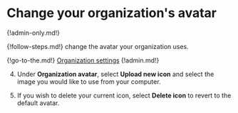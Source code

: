 # Change your organization's avatar

{!admin-only.md!}

{!follow-steps.md!} change the avatar your organization uses.

{!go-to-the.md!} [Organization settings](/#organization/organization-settings)
{!admin.md!}

4. Under **Organization avatar**, select **Upload new icon** and select the
image you would like to use from your computer.

5. If you wish to delete your current icon, select **Delete icon** to revert to
the default avatar.
